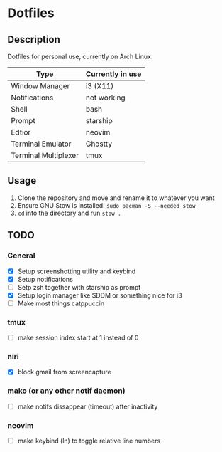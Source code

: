 # Dotfiles

## Description

Dotfiles for personal use, currently on Arch Linux.

| Type | Currently in use |
| --- | --- |
| Window Manager | i3 (X11) |
| Notifications | not working |
| Shell | bash |
| Prompt | starship |
| Edtior | neovim |
| Terminal Emulator | Ghostty |
| Terminal Multiplexer | tmux |

## Usage

1. Clone the repository and move and rename it to whatever you want
2. Ensure GNU Stow is installed: `sudo pacman -S --needed stow`
3. `cd` into the directory and run `stow .`

## TODO

### General

- [x] Setup screenshotting utility and keybind
- [x] Setup notifications
- [ ] Setp zsh together with starship as prompt
- [x] Setup login manager like SDDM or something nice for i3
- [ ] Make most things catppuccin

### tmux

- [ ] make session index start at 1 instead of 0

### niri

- [x] block gmail from screencapture

### mako (or any other notif daemon)

- [ ] make notifs dissappear (timeout) after inactivity

### neovim
- [ ] make keybind (<leader>ln) to toggle relative line numbers
